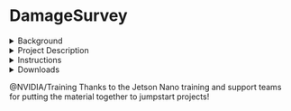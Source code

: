 # DamageSurvey

<details>
<summary>Background</summary>

In 2022, the Federal Emergency Management Agency (FEMA) responded to over 100 officially declared disasters within the U.S. and it's territories.  One of the most time-consuming post-disaster activities is the Preliminary Damage Assessment, to determine the level and extent of damage before restoration activities can begin.  In theory, if some or all of this process could be automated, the faster PDA's are performed, the quicker individuals can obtain insurance reimbursement or disaster management officials are able to accurately prioritize restoration activities.

<picture>
  <source media="(prefers-color-scheme: dark)" srcset="https://www.dhs.gov/sites/default/files/images/PLCY/19_0703_plcy_strat-plan_goal-5-1.jpg">
  <source media="(prefers-color-scheme: light)" srcset="https://www.dhs.gov/sites/default/files/images/PLCY/19_0703_plcy_strat-plan_goal-5-1.jpg">
  <img alt="Arial view of a coastline with badly damaged houses" src="https://www.dhs.gov/sites/default/files/images/PLCY/19_0703_plcy_strat-plan_goal-5-1.jpg">
</picture>
Source: DHS.gov
</details>

<details>
<summary>Project Description</summary>

This project is a proof-of-principle demonstration of whether the resnet-18 model for image recognition shows promise to differentiate between smoke, fire, damage, flooded and undamaged structures.
</details>

<details>
<summary>Instructions</summary>

### Download and unpack the data
cd ./jetson-inference/python/training/classification

wget https://www.dropbox.com/s/5d03a2n4klgkmfx/DamageSurvey_Data.tar?dl=0 -O DamageSurvey.tar

tar -xvf DamageSurvey.tar

### Train the model
python3 train.py --model-dir=models/DamageSurvey data/DamageSurvey

### Generate a model called resnet18.onnx
python3 onnx_export.py --model-dir=models/DamageSurvey

### Create a data directory to capture outputs
mkdir data/DamageSurvey/test/output

### Process a single test file
imagenet --model=models/DamageSurvey/resnet18.onnx /
         --input_blob=input_0 --output_blob=output_0 /
         --labels=data/DamageSurvey/labels.txt  /
           data/DamageSurvey/test/01.jpg /
           data/DamageSurvey/test/output/output_01.jpg

### Process all test files
imagenet --model=models/DamageSurvey/resnet18.onnx /
         --input_blob=input_0 --output_blob=output_0 /
         --labels=data/DamageSurvey/labels.txt  /
           data/DamageSurvey/test /
           data/DamageSurvey/test/output
</details>

<details>
<summary>Downloads</summary>

### Data
[Click here to download](https://www.dropbox.com/s/5d03a2n4klgkmfx/DamageSurvey_Data.tar?dl=0)

### Model
[Click here to download](https://www.dropbox.com/s/utz4msu0s8e5n5k/DamageSurvey_Model.tar?dl=0)

### "Getting Started with AI on Jetson Nano" Certificate
[Click here to download](https://www.dropbox.com/s/q1ldws8e1aznflo/NVIDIA%20Certificate%20%28Getting%20Started%20on%20Jetson%20Nano%29.pdf?dl=0)

### Reflash instructions for a dead NVIDIA Jetson Nano 2GB Developer Kit card
[Click here to download](https://www.dropbox.com/s/awcbqkyni0gvbbt/Step-by-Step%20Instructions%20to%20Flash%20a%20Dead%20Jetson%20Nano%20Board.txt?dl=0)
</details>

@NVIDIA/Training  Thanks to the Jetson Nano training and support teams for putting the material together to jumpstart projects! 



